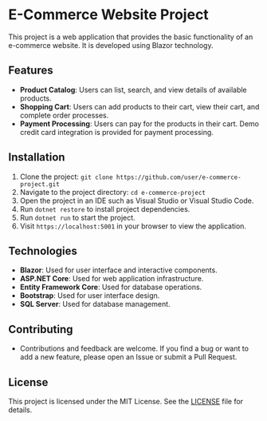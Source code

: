 # E-Commerce Website Project

This project is a web application that provides the basic functionality of an e-commerce website. It is developed using Blazor technology.

## Features

- **Product Catalog**: Users can list, search, and view details of available products.
- **Shopping Cart**: Users can add products to their cart, view their cart, and complete order processes.
- **Payment Processing**: Users can pay for the products in their cart. Demo credit card integration is provided for payment processing.

## Installation

1. Clone the project: `git clone https://github.com/user/e-commerce-project.git`
2. Navigate to the project directory: `cd e-commerce-project`
3. Open the project in an IDE such as Visual Studio or Visual Studio Code.
4. Run `dotnet restore` to install project dependencies.
5. Run `dotnet run` to start the project.
6. Visit `https://localhost:5001` in your browser to view the application.

## Technologies

- **Blazor**: Used for user interface and interactive components.
- **ASP.NET Core**: Used for web application infrastructure.
- **Entity Framework Core**: Used for database operations.
- **Bootstrap**: Used for user interface design.
- **SQL Server**: Used for database management.

## Contributing

- Contributions and feedback are welcome. If you find a bug or want to add a new feature, please open an Issue or submit a Pull Request.

## License

This project is licensed under the MIT License. See the [LICENSE](LICENSE) file for details.

